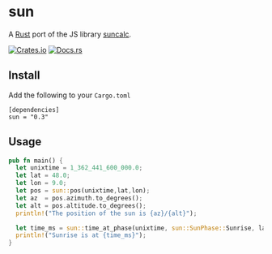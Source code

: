# sun

A [Rust](https://www.rust-lang.org) port of the JS library [suncalc](https://github.com/mourner/suncalc/).

[![Crates.io](https://img.shields.io/crates/v/sun.svg)](https://crates.io/crates/sun)
[![Docs.rs](https://docs.rs/sun/badge.svg)](https://docs.rs/sun/)

## Install

Add the following to your `Cargo.toml`

    [dependencies]
    sun = "0.3"

## Usage

```rust
pub fn main() {
  let unixtime = 1_362_441_600_000.0;
  let lat = 48.0;
  let lon = 9.0;
  let pos = sun::pos(unixtime,lat,lon);
  let az  = pos.azimuth.to_degrees();
  let alt = pos.altitude.to_degrees();
  println!("The position of the sun is {az}/{alt}");

  let time_ms = sun::time_at_phase(unixtime, sun::SunPhase::Sunrise, lat, lon, 0.0);
  println!("Sunrise is at {time_ms}");
}
```
